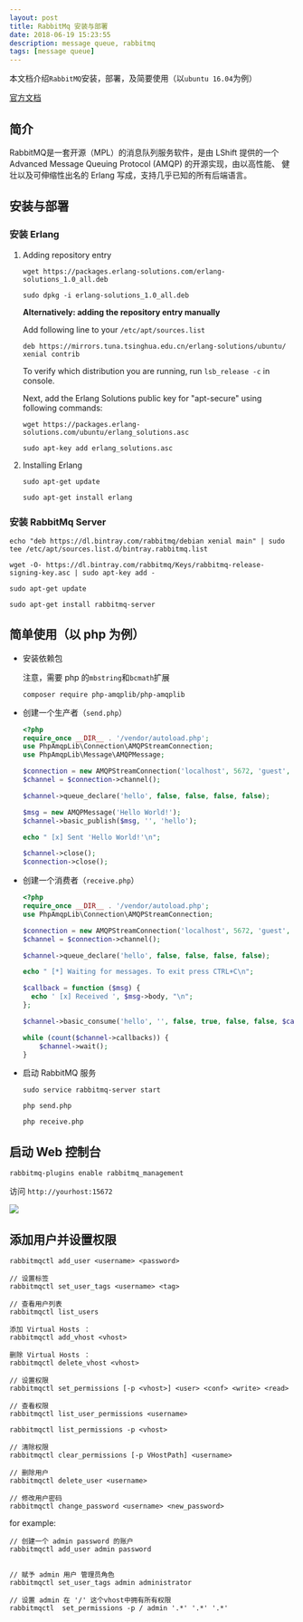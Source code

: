 ```yaml
---
layout: post
title: RabbitMq 安装与部署
date: 2018-06-19 15:23:55
description: message queue, rabbitmq 
tags: [message queue]
---
```


本文档介绍`RabbitMQ`安装，部署，及简要使用（以`ubuntu 16.04`为例）

[官方文档](https://www.rabbitmq.com/)

## 简介

RabbitMQ是一套开源（MPL）的消息队列服务软件，是由 LShift 提供的一个 Advanced Message Queuing Protocol (AMQP) 的开源实现，由以高性能、
健壮以及可伸缩性出名的 Erlang 写成，支持几乎已知的所有后端语言。

## 安装与部署

### 安装 Erlang

1. Adding repository entry

    ```shell
    wget https://packages.erlang-solutions.com/erlang-solutions_1.0_all.deb
    ```
    
    ```shell
    sudo dpkg -i erlang-solutions_1.0_all.deb
    ```

    **Alternatively: adding the repository entry manually**

    Add following line to your `/etc/apt/sources.list`
    
    ```shell
    deb https://mirrors.tuna.tsinghua.edu.cn/erlang-solutions/ubuntu/ xenial contrib
    ```
    
    To verify which distribution you are running, run `lsb_release -c` in console.
    
    Next, add the Erlang Solutions public key for "apt-secure" using following commands:
    
    ```shell
    wget https://packages.erlang-solutions.com/ubuntu/erlang_solutions.asc
    ```
    
    ```shell
    sudo apt-key add erlang_solutions.asc
    ```
    
2. Installing Erlang

    ```shell
    sudo apt-get update
    ```
    
    ```shell
    sudo apt-get install erlang
    ```
    
    
### 安装 RabbitMq Server

```shell
echo "deb https://dl.bintray.com/rabbitmq/debian xenial main" | sudo tee /etc/apt/sources.list.d/bintray.rabbitmq.list
```


```shell
wget -O- https://dl.bintray.com/rabbitmq/Keys/rabbitmq-release-signing-key.asc | sudo apt-key add -
```

```shell
sudo apt-get update
```

```shell
sudo apt-get install rabbitmq-server
```


## 简单使用（以 php 为例）

- 安装依赖包

    注意，需要 php 的`mbstring`和`bcmath`扩展
    
    ```shell
    composer require php-amqplib/php-amqplib
    ```
    
- 创建一个生产者（`send.php`）
    
    ```php
    <?php
    require_once __DIR__ . '/vendor/autoload.php';
    use PhpAmqpLib\Connection\AMQPStreamConnection;
    use PhpAmqpLib\Message\AMQPMessage;
    
    $connection = new AMQPStreamConnection('localhost', 5672, 'guest', 'guest');
    $channel = $connection->channel();
    
    $channel->queue_declare('hello', false, false, false, false);
    
    $msg = new AMQPMessage('Hello World!');
    $channel->basic_publish($msg, '', 'hello');
    
    echo " [x] Sent 'Hello World!'\n";
    
    $channel->close();
    $connection->close();
    ```
    
- 创建一个消费者（`receive.php`）

    ```php
    <?php
    require_once __DIR__ . '/vendor/autoload.php';
    use PhpAmqpLib\Connection\AMQPStreamConnection;
    
    $connection = new AMQPStreamConnection('localhost', 5672, 'guest', 'guest');
    $channel = $connection->channel();
    
    $channel->queue_declare('hello', false, false, false, false);
    
    echo " [*] Waiting for messages. To exit press CTRL+C\n";
    
    $callback = function ($msg) {
      echo ' [x] Received ', $msg->body, "\n";
    };
    
    $channel->basic_consume('hello', '', false, true, false, false, $callback);
    
    while (count($channel->callbacks)) {
        $channel->wait();
    }
    ```
    
- 启动 RabbitMQ 服务

    ```shell
    sudo service rabbitmq-server start
    ```
    
    ```shell
    php send.php
    ```
    
    ```shell
    php receive.php
    ```
    
## 启动 Web 控制台

```shell
rabbitmq-plugins enable rabbitmq_management
```

访问 `http://yourhost:15672`

![]({{site.baseurl}}/assets/img/rabbitmq-gui.jpeg)

## 添加用户并设置权限

```shell
rabbitmqctl add_user <username> <password>

// 设置标签
rabbitmqctl set_user_tags <username> <tag>

// 查看用户列表
rabbitmqctl list_users

添加 Virtual Hosts ：    
rabbitmqctl add_vhost <vhost>    
    
删除 Virtual Hosts ：    
rabbitmqctl delete_vhost <vhost>  

// 设置权限
rabbitmqctl set_permissions [-p <vhost>] <user> <conf> <write> <read> 

// 查看权限
rabbitmqctl list_user_permissions <username>

rabbitmqctl list_permissions -p <vhost>

// 清除权限
rabbitmqctl clear_permissions [-p VHostPath] <username>

// 删除用户
rabbitmqctl delete_user <username>

// 修改用户密码
rabbitmqctl change_password <username> <new_password>
```

for example: 

```shell
// 创建一个 admin password 的账户
rabbitmqctl add_user admin password


// 赋予 admin 用户 管理员角色
rabbitmqctl set_user_tags admin administrator

// 设置 admin 在 '/' 这个vhost中拥有所有权限
rabbitmqctl  set_permissions -p / admin '.*' '.*' '.*' 
```


